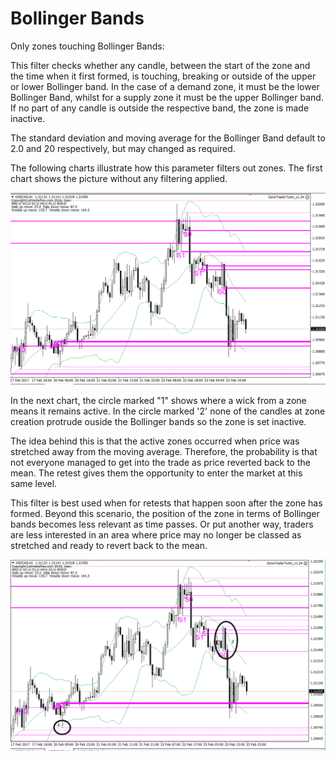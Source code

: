 # Bollinger Bands

Only zones touching Bollinger Bands:

This filter checks whether any candle, between the start of the zone and the time when it first formed, is touching, breaking or outside of the upper or lower Bollinger band. In the case of a demand zone, it must be the lower Bollinger Band, whilst for a supply zone it must be the upper Bollinger band. If no part of any candle is outside the respective band, the zone is made inactive.

The standard deviation and moving average for the Bollinger Band default to 2.0 and 20 respectively, but may  changed as required.

The following charts illustrate how this parameter filters out zones. The first chart shows the picture without any filtering applied.

![](/assets/bbfilter1.png)

In the next chart, the circle marked "1" shows where a wick from a zone means it remains active.  In the circle marked '2' none of the candles at zone creation protrude ouside the Bollinger bands so the zone is set inactive.

The idea behind this is that the active zones occurred when price was stretched away from the moving average. Therefore, the probability is that not everyone managed to get into the trade as price reverted back to the mean. The retest gives them  the opportunity to enter the market at this same level.

This filter is best used when for retests that happen soon after the zone has formed. Beyond this scenario, the position of the zone in terms of Bollinger bands becomes less relevant as time passes. Or put another way, traders are less interested in an area where price may no longer be classed as stretched and ready to revert back to the mean.

![](/assets/bollinger2.png)

